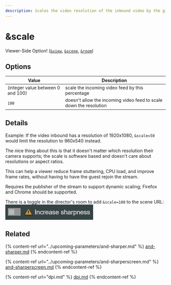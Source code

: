```yaml
---
description: Scales the video resolution of the inbound video by the given percent
---
```


# \&scale

Viewer-Side Option! ([`&view`](view.md), [`&scene`](scene.md), [`&room`](../../general-settings/room.md))

## Options

| Value                             | Description                                                        |
| --------------------------------- | ------------------------------------------------------------------ |
| (integer value between 0 and 100) | scale the incoming video feed by this percentage                   |
| `100`                             | doesn't allow the incoming video feed to scale down the resolution |

## Details

Example: If the video inbound has a resolution of 1920x1080, `&scale=50` would limit the resolution to 960x540 instead.

The nice thing about this is that it doesn't matter which resolution their camera supports; the scale is software based and doesn't care about resolutions or aspect ratios.

This can help a viewer reduce frame stuttering, CPU load, and improve frame rates, without having to have the guest rejoin the stream.

Requires the publisher of the stream to support dynamic scaling; Firefox and Chrome should be supported.

There is a toggle in the director's room to add `&scale=100` to the scene URL:\
![](<../../.gitbook/assets/image (10) (1) (1).png>)

## Related

{% content-ref url="../upcoming-parameters/and-sharper.md" %}
[and-sharper.md](../upcoming-parameters/and-sharper.md)
{% endcontent-ref %}

{% content-ref url="../upcoming-parameters/and-sharperscreen.md" %}
[and-sharperscreen.md](../upcoming-parameters/and-sharperscreen.md)
{% endcontent-ref %}

{% content-ref url="dpi.md" %}
[dpi.md](dpi.md)
{% endcontent-ref %}
